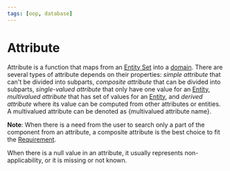 ```yaml
---
tags: [oop, database]
---
```


# Attribute

Attribute is a function that maps from an [Entity Set](202304191956.md) into a
[domain](202304200952.md). There are several types of attribute depends on their
properties: *simple attribute* that can't be divided into subparts, *composite
attribute* that can be divided into subparts, *single-valued attribute* that
only have one value for an [Entity](202304191954.md), *multivalued attribute*
that has set of values for an [Entity](202304191954.md), and *derived attribute*
where its value can be computed from other attributes or entities. A multivalued
attribute can be denoted as $\{ \text{multivalued attribute name} \}$.

**Note**: When there is a need from the user to search only a part of the
component from an attribute, a composite attribute is the best choice to fit the
[Requirement](202303251303.md).

When there is a null value in an attribute, it usually represents
non-applicability, or it is missing or not known.
